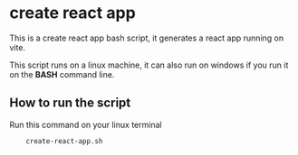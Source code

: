 # create react app 

This is a create react app bash script, it generates a react app running on vite.

This script runs on a linux machine, it can also run on windows if you run it on the __BASH__ 
command line.

## How to run the script
Run this command on your linux terminal
```bash
    create-react-app.sh
```